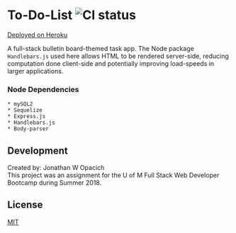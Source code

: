# To-Do-List ![CI status](https://img.shields.io/badge/build-passing-brightgreen.svg)
[Deployed on Heroku](https://guarded-plateau-69499.herokuapp.com/)

A full-stack bulletin board-themed task app. The Node package `Handlebars.js` used here allows HTML to be rendered server-side, reducing computation done client-side and potentially improving load-speeds in larger applications.

### Node Dependencies
```
* mySQL2
* Sequelize
* Express.js
* Handlebars.js
* Body-parser
```

## Development
Created by: Jonathan W Opacich <br>
This project was an assignment for the U of M Full Stack Web Developer Bootcamp during Summer 2018. 

## License
[MIT](https://choosealicense.com/licenses/mit/)
